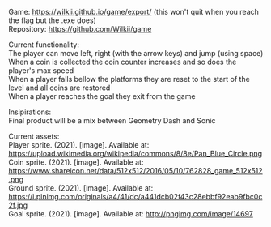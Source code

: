Game: https://wilkii.github.io/game/export/ (this won't quit when you reach the flag but the .exe does)\
Repository: https://github.com/Wilkii/game

Current functionality: \
The player can move left, right (with the arrow keys) and jump (using space) \
When a coin is collected the coin counter increases and so does the player's max speed  \
When a player falls bellow the platforms they are reset to the start of the level and all coins are restored \
When a player reaches the goal they exit from the game

Insipirations: \
Final product will be a mix between Geometry Dash and Sonic

Current assets: \
Player sprite. (2021). [image]. Available at: https://upload.wikimedia.org/wikipedia/commons/8/8e/Pan_Blue_Circle.png \
Coin sprite. (2021). [image]. Available at: https://www.shareicon.net/data/512x512/2016/05/10/762828_game_512x512.png \
Ground sprite. (2021). [image]. Available at: https://i.pinimg.com/originals/a4/41/dc/a441dcb02f43c28ebbf92eab9fbc0c2f.jpg \
Goal sprite. (2021). [image]. Available at: http://pngimg.com/image/14697
